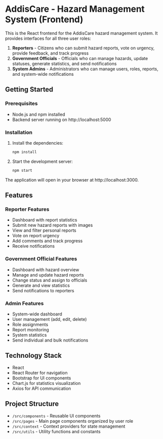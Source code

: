 # AddisCare - Hazard Management System (Frontend)

This is the React frontend for the AddisCare hazard management system. It provides interfaces for all three user roles:

1. **Reporters** - Citizens who can submit hazard reports, vote on urgency, provide feedback, and track progress
2. **Government Officials** - Officials who can manage hazards, update statuses, generate statistics, and send notifications
3. **System Admins** - Administrators who can manage users, roles, reports, and system-wide notifications

## Getting Started

### Prerequisites

- Node.js and npm installed
- Backend server running on http://localhost:5000

### Installation

1. Install the dependencies:
   ```bash
   npm install
   ```

2. Start the development server:
   ```bash
   npm start
   ```

The application will open in your browser at http://localhost:3000.

## Features

### Reporter Features
- Dashboard with report statistics
- Submit new hazard reports with images
- View and filter personal reports
- Vote on report urgency
- Add comments and track progress
- Receive notifications

### Government Official Features
- Dashboard with hazard overview
- Manage and update hazard reports
- Change status and assign to officials
- Generate and view statistics
- Send notifications to reporters

### Admin Features
- System-wide dashboard
- User management (add, edit, delete)
- Role assignments
- Report monitoring
- System statistics
- Send individual and bulk notifications

## Technology Stack

- React
- React Router for navigation
- Bootstrap for UI components
- Chart.js for statistics visualization
- Axios for API communication

## Project Structure

- `/src/components` - Reusable UI components
- `/src/pages` - Main page components organized by user role
- `/src/context` - Context providers for state management
- `/src/utils` - Utility functions and constants
